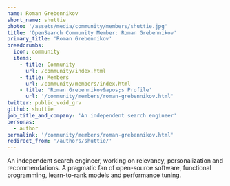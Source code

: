 ```yaml
---
name: Roman Grebennikov
short_name: shuttie
photo: '/assets/media/community/members/shuttie.jpg'
title: 'OpenSearch Community Member: Roman Grebennikov'
primary_title: 'Roman Grebennikov'
breadcrumbs:
  icon: community
  items:
    - title: Community
      url: /community/index.html
    - title: Members
      url: /community/members/index.html
    - title: 'Roman Grebennikov&apos;s Profile'
      url: '/community/members/roman-grebennikov.html'
twitter: public_void_grv
github: shuttie
job_title_and_company: 'An independent search engineer'
personas:
  - author
permalink: '/community/members/roman-grebennikov.html'
redirect_from: '/authors/shuttie/'
---
```

An independent search engineer, working on relevancy, personalization and recommendations. A pragmatic fan of open-source software, functional programming, learn-to-rank models and performance tuning.